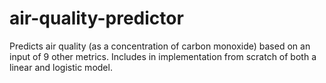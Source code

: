 # air-quality-predictor
Predicts air quality (as a concentration of carbon monoxide) based on an input of 9 other metrics. Includes in implementation from scratch of both a linear and logistic model.
